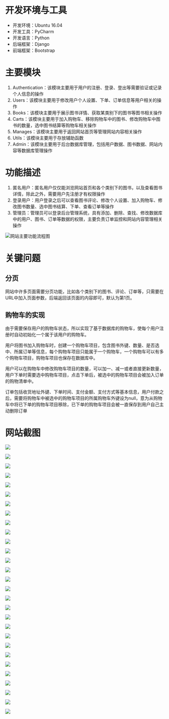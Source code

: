 # 开发环境与工具

* 开发环境：Ubuntu 16.04
* 开发工具：PyCharm
* 开发语言：Python
* 后端框架：Django
* 前端框架：Bootstrap

# 主要模块

1. Authentication：该模块主要用于用户的注册、登录、登出等需要验证或记录个人信息的操作
2. Users：该模块主要用于修改用户个人设置、下单、订单信息等用户相关的操作
3. Books：该模块主要用于展示图书详情、获取某类别下的图书等图书相关操作
4. Carts：该模块主要用于加入购物车、移除购物车中的图书、修改购物车中图书的数量，选中图书结算等购物车相关操作
5. Manages：该模块主要用于返回网站首页等管理网站内容相关操作
6. Utils：该模块主要用于存放辅助函数
7. Admin：该模块主要用于后台数据库管理，包括用户数据、图书数据、网站内容等数据库管理操作

# 功能描述

1. 匿名用户：匿名用户仅仅能浏览网站首页和各个类别下的图书，以及查看图书详情，除此之外，需要用户先注册才有权限操作
2. 登录用户：用户登录之后可以查看图书评论、修改个人设置、加入购物车、修改图书数量、选中图书结算、下单、查看订单等操作
3. 管理员：管理员可以登录后台管理系统，具有添加、删除、查找、修改数据库中的用户、图书、订单等数据的权限，主要负责订单监控和网站内容管理相关操作

![网站主要功能流程图](./readme_image/网站主要功能流程图.png)

# 关键问题

## 分页

网站中许多页面需要分页功能，比如各个类别下的图书、评论、订单等，只需要在URL中加入页面参数，后端返回该页面的内容即可，默认为第1页。

## 购物车的实现

由于需要保存用户的购物车状态，所以实现了基于数据库的购物车，使每个用户注册时自动初始化一个属于该用户的购物车。

用户将图书加入购物车时，创建一个购物车项目，包含图书外键、数量、是否选中、所属订单等信息，每个购物车项目只能属于一个购物车，一个购物车可以有多个购物车项目，购物车项目也保存在数据库中。

用户可以在购物车中修改购物车项目的数量，可以加一、减一或者直接更新数量，用户下单时需要选中购物车项目，点击下单后，被选中的购物车项目会被加入订单的购物清单中。

订单包括收货地址外键、下单时间、支付金额、支付方式等基本信息，用户付款之后，需要将购物车中被选中的购物车项目的所属购物车外键设为null，意为从购物车中将已下单的购物车项目移除，已下单的购物车项目会被一直保存到用户自己主动删除订单

# 网站截图

![](./readme_image/选区_001.png)

![](./readme_image/选区_002.png)

![](./readme_image/选区_003.png)

![](./readme_image/选区_004.png)

![](./readme_image/选区_005.png)

![](./readme_image/选区_006.png)

![](./readme_image/选区_007.png)

![](./readme_image/选区_008.png)

![](./readme_image/选区_009.png)

![](./readme_image/选区_010.png)

![](./readme_image/选区_011.png)

![](./readme_image/选区_012.png)

![](./readme_image/选区_013.png)

![](./readme_image/选区_014.png)

![](./readme_image/选区_015.png)

![](./readme_image/选区_016.png)

![](./readme_image/选区_017.png)

![](./readme_image/选区_018.png)

![](./readme_image/选区_019.png)

![](./readme_image/选区_020.png)

![](./readme_image/选区_021.png)

![](./readme_image/选区_022.png)

![](./readme_image/选区_023.png)

![](./readme_image/选区_024.png)

![](./readme_image/选区_025.png)

![](./readme_image/选区_026.png)

![](./readme_image/选区_027.png)

![](./readme_image/选区_028.png)

![](./readme_image/选区_029.png)